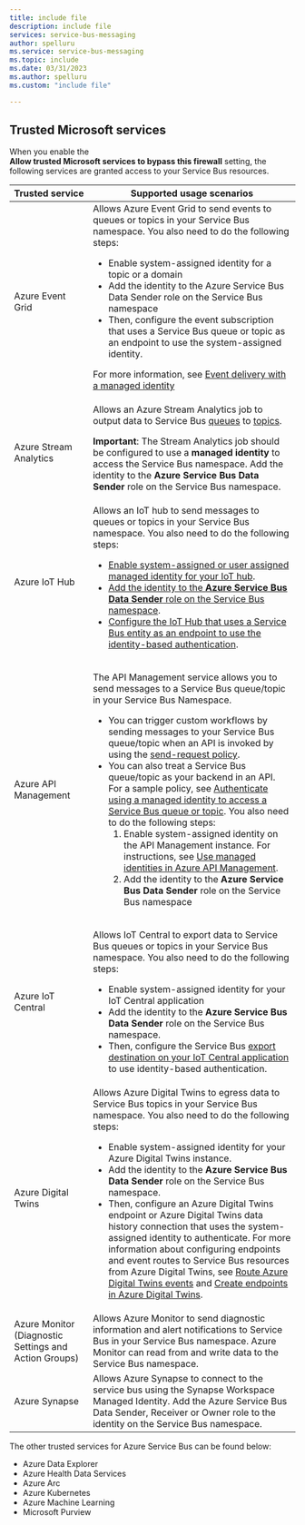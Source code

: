 ```yaml
---
title: include file
description: include file
services: service-bus-messaging
author: spelluru
ms.service: service-bus-messaging
ms.topic: include
ms.date: 03/31/2023
ms.author: spelluru
ms.custom: "include file"

---
```


## Trusted Microsoft services
When you enable the **Allow trusted Microsoft services to bypass this firewall** setting, the following services are granted access to your Service Bus resources.

| Trusted service | Supported usage scenarios | 
| --------------- | ------------------------- | 
| Azure Event Grid | Allows Azure Event Grid to send events to queues or topics in your Service Bus namespace. You also need to do the following steps: <ul><li>Enable system-assigned identity for a topic or a domain</li><li>Add the identity to the Azure Service Bus Data Sender role on the Service Bus namespace</li><li>Then, configure the event subscription that uses a Service Bus queue or topic as an endpoint to use the system-assigned identity.</li></ul> <p>For more information, see [Event delivery with a managed identity](../../event-grid/managed-service-identity.md)</p>|
| Azure Stream Analytics | Allows an Azure Stream Analytics job to output data to Service Bus [queues]( ../../stream-analytics/service-bus-queues-output.md) to [topics]( ../../stream-analytics/service-bus-topics-output.md). <p>**Important**: The Stream Analytics job should be configured to use a **managed identity** to access the Service Bus namespace. Add the identity to the **Azure Service Bus Data Sender** role on the Service Bus namespace. </p>|
| Azure IoT Hub | Allows an IoT hub to send messages to queues or topics in your Service Bus namespace. You also need to do the following steps: <ul><li>[Enable system-assigned or user assigned managed identity for your IoT hub](../../iot-hub/iot-hub-managed-identity.md).</li><li>[Add the identity to the **Azure Service Bus Data Sender** role on the Service Bus namespace](../../role-based-access-control/role-assignments-portal.md).</li><li>[Configure the IoT Hub that uses a Service Bus entity as an endpoint to use the identity-based authentication](../../iot-hub/iot-hub-managed-identity.md#configure-message-routing-with-managed-identities).</li></ul> |
| Azure API Management | <p>The API Management service allows you to send messages to a Service Bus queue/topic in your Service Bus Namespace.</p><ul><li>You can trigger custom workflows by sending messages to your Service Bus queue/topic when an API is invoked by using the [send-request policy](../../api-management/api-management-sample-send-request.md).</li><li>You can also treat a Service Bus queue/topic as your backend in an API. For a sample policy, see [Authenticate using a managed identity to access a Service Bus queue or topic](https://github.com/Azure/api-management-policy-snippets/blob/master/examples/Authenticate%20using%20Managed%20Identity%20to%20access%20Service%20Bus.xml). You also need to do the following steps:<ol><li>Enable system-assigned identity on the API Management instance. For instructions, see [Use managed identities in Azure API Management](../../api-management/api-management-howto-use-managed-service-identity.md).</li><li>Add the identity to the **Azure Service Bus Data Sender** role on the Service Bus namespace</li></ol></li></ul> | 
| Azure IoT Central | <p>Allows IoT Central to export data to Service Bus queues or topics in your Service Bus namespace. You also need to do the following steps:</p><ul><li>Enable system-assigned identity for your IoT Central application</li><li>Add the identity to the **Azure Service Bus Data Sender** role on the Service Bus namespace. </li><li>Then, configure the Service Bus [export destination on your IoT Central application](../../iot-central/core/howto-export-data.md) to use identity-based authentication. </li>
| Azure Digital Twins | Allows Azure Digital Twins to egress data to Service Bus topics in your Service Bus namespace. You also need to do the following steps: <p><ul><li>Enable system-assigned identity for your Azure Digital Twins instance.</li><li>Add the identity to the **Azure Service Bus Data Sender** role on the Service Bus namespace.</li><li>Then, configure an Azure Digital Twins endpoint or Azure Digital Twins data history connection that uses the system-assigned identity to authenticate. For more information about configuring endpoints and event routes to Service Bus resources from Azure Digital Twins, see [Route Azure Digital Twins events](../../digital-twins/concepts-route-events.md) and [Create endpoints in Azure Digital Twins](../../digital-twins/how-to-create-endpoints.md). </li></ul> |
| Azure Monitor (Diagnostic Settings and Action Groups) | Allows Azure Monitor to send diagnostic information and alert notifications to Service Bus in your Service Bus namespace. Azure Monitor can read from and write data to the Service Bus namespace.|
| Azure Synapse | Allows Azure Synapse to connect to the service bus using the Synapse Workspace Managed Identity. Add the Azure Service Bus Data Sender, Receiver or Owner role to the identity on the Service Bus namespace. | 

The other trusted services for Azure Service Bus can be found below: 
-	Azure Data Explorer
-	Azure Health Data Services
-	Azure Arc
-	Azure Kubernetes 
- Azure Machine Learning
- Microsoft Purview

